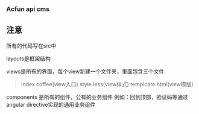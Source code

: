 ### Acfun api cms

## 注意

所有的代码写在src中

layouts是框架结构

views是所有的界面，每个view新建一个文件夹，里面包含三个文件
> index.coffee(view入口)
> style.less(view样式)
> templcate.html(view模版)

components 是所有的组件，公有的业务组件 例如：回到顶部，验证码等通过angular directive实现的通用业务组件

